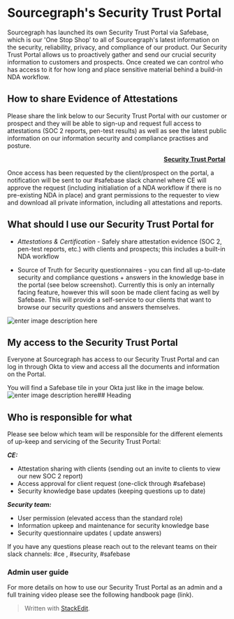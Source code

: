 
# Sourcegraph's Security Trust Portal

Sourcegraph has launched its own Security Trust Portal via Safebase, which is our 'One Stop Shop' to all of Sourcegraph's latest information on the security, reliability, privacy, and compliance of our product. Our Security Trust Portal allows us to proactively gather and send our crucial security information to customers and prospects. Once created we can control who has access to it for how long and place sensitive material behind a build-in NDA workflow. 

## How to share Evidence of Attestations 

Please share the link below to our Security Trust Portal with our customer or prospect and they will be able to sign-up and request full access to attestations (SOC 2 reports, pen-test results) as well as see the latest public information on our information security and compliance practises and posture. 

 &nbsp;&nbsp;&nbsp;&nbsp;&nbsp;&nbsp;&nbsp;&nbsp;&nbsp;&nbsp;&nbsp;&nbsp;&nbsp;&nbsp;&nbsp;&nbsp;&nbsp;&nbsp;&nbsp;&nbsp;&nbsp;&nbsp;&nbsp;&nbsp;&nbsp;&nbsp;&nbsp;&nbsp;&nbsp;&nbsp;&nbsp;&nbsp;&nbsp;&nbsp;&nbsp;&nbsp;&nbsp;&nbsp;&nbsp;&nbsp;&nbsp;&nbsp;&nbsp;&nbsp;&nbsp;&nbsp;&nbsp;&nbsp;&nbsp;&nbsp;&nbsp;&nbsp;&nbsp;&nbsp;&nbsp;&nbsp;&nbsp;&nbsp;&nbsp;&nbsp;&nbsp;&nbsp;&nbsp;&nbsp;&nbsp;&nbsp;&nbsp;&nbsp;&nbsp;&nbsp;&nbsp;&nbsp;&nbsp;&nbsp;&nbsp;&nbsp;&nbsp;&nbsp;&nbsp;&nbsp;&nbsp;&nbsp;&nbsp;&nbsp;&nbsp;&nbsp;&nbsp;&nbsp;&nbsp;&nbsp;&nbsp;**[Security Trust Portal](https://security.sourcegraph.com)**


Once access has been requested by the client/prospect on the portal, a notification will be sent to our #safebase slack channel where CE will approve the request (including initialiation of a NDA workflow if there is no pre-existing NDA in place) and grant permissions to the requester to view and download all private information, including all attestations and reports. 



## What should I use our Security Trust Portal for

 - *Attestations & Certification* - Safely share attestation evidence (SOC 2, pen-test reports, etc.) with clients and prospects; this includes a built-in NDA workflow 

- Source of Truth for Security questionnaires - you can find all up-to-date security and compliance questions + answers in the knowledge base in the portal (see below screenshot). Currently this is only an internally facing feature, however this will soon be made client facing as well by Safebase. This will provide a self-service to our clients that want to browse our security questions and answers  themselves. 

![enter image description here](https://storage.googleapis.com/sourcegraph-assets/KnowledgeBase-Safebase-Security-Trust-Portal.png)

## My access to the Security Trust Portal

Everyone at Sourcegraph has access to our Security Trust Portal and can log in through Okta to view and access all the documents and information on the Portal. 

You will find a Safebase tile in your Okta just like in the image below. 
![enter image description here](https://storage.googleapis.com/sourcegraph-assets/Safebase-Okta-Tile.png)## Heading

## Who is responsible for what

Please see below which team will be responsible for the different elements of up-keep and servicing of the Security Trust Portal: 

***CE:***

- Attestation sharing with clients (sending out an invite to clients to view our new SOC 2 report)
- Access approval for client request (one-click through #safebase)
- Security knowledge base updates (keeping questions up to date)

***Security team:***
- User permission (elevated access than the standard role) 
- Information upkeep and maintenance for security knowledge base 
- Security questionnaire updates ( update answers)

If you have any questions please reach out to the relevant teams on their slack channels: #ce , #security, #safebase 


### Admin user guide

For more details on how to use our Security Trust Portal as an admin and a full training video please see the following handbook page (link). 


> Written with [StackEdit](https://stackedit.io/).
